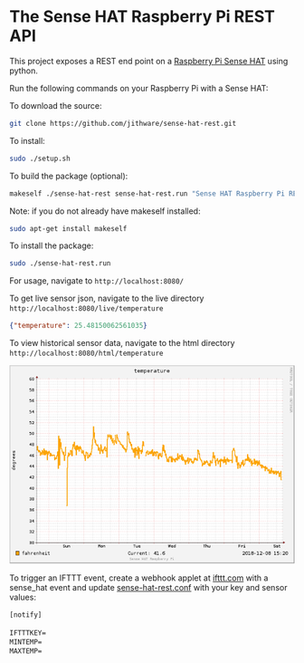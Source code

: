 # The Sense HAT Raspberry Pi REST API

This project exposes a REST end point on a [Raspberry Pi Sense HAT](https://www.raspberrypi.org/products/sense-hat/) using python.

Run the following commands on your Raspberry Pi with a Sense HAT:

To download the source:

```sh
git clone https://github.com/jithware/sense-hat-rest.git
```

To install:

```sh
sudo ./setup.sh
```

To build the package (optional):

```sh
makeself ./sense-hat-rest sense-hat-rest.run "Sense HAT Raspberry Pi REST API" ./setup.sh
```

Note: if you do not already have makeself installed:

```sh
sudo apt-get install makeself
```

To install the package:

```sh
sudo ./sense-hat-rest.run
```

For usage, navigate to `http://localhost:8080/`

To get live sensor json, navigate to the live directory `http://localhost:8080/live/temperature`

```json
{"temperature": 25.48150062561035}
```

To view historical sensor data, navigate to the html directory `http://localhost:8080/html/temperature`

![temperature](./images/temperature.png)

To trigger an IFTTT event, create a webhook applet at [ifttt.com](https://ifttt.com/create/if-maker_webhooks) with a sense_hat event and update [sense-hat-rest.conf](./sense-hat-rest.conf) with your key and sensor values: 
```
[notify]

IFTTTKEY=
MINTEMP=
MAXTEMP=
```
